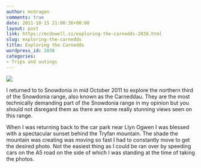 ```yaml
---
author: mcdragon
comments: true
date: 2011-10-15 21:00:36+00:00
layout: post
link: https://mcdowell.si/exploring-the-carnedds-2038.html
slug: exploring-the-carnedds
title: Exploring the Carnedds
wordpress_id: 2038
categories:
- Trips and outings
---
```


[![](https://img.mcdowell.si/2011/11/sunset_behind_tryfan-1.jpg)](https://img.mcdowell.si/2011/11/sunset_behind_tryfan.jpg)

I returned to to Snowdonia in mid October 2011 to explore the northern third of the Snowdonia range, also known as the Carneddau. They are the most technically demanding part of the Snowdonia range in my opinion but you should not disregard them as there are some really stunning views seen on this range.

When I was returning back to the car park near Llyn Ogwen I was blessed with a spectacular sunset behind the Tryfan mountain. The shade the mountain was creating was moving so fast I had to constantly move to get the desired photo. Not the easiest thing as I could be ran over by speeding cars on the A5 road on the side of which I was standing at the time of taking the photos.


